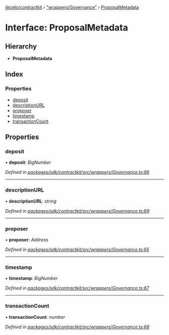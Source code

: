 [@celo/contractkit](../README.md) › ["wrappers/Governance"](../modules/_wrappers_governance_.md) › [ProposalMetadata](_wrappers_governance_.proposalmetadata.md)

# Interface: ProposalMetadata

## Hierarchy

* **ProposalMetadata**

## Index

### Properties

* [deposit](_wrappers_governance_.proposalmetadata.md#deposit)
* [descriptionURL](_wrappers_governance_.proposalmetadata.md#descriptionurl)
* [proposer](_wrappers_governance_.proposalmetadata.md#proposer)
* [timestamp](_wrappers_governance_.proposalmetadata.md#timestamp)
* [transactionCount](_wrappers_governance_.proposalmetadata.md#transactioncount)

## Properties

###  deposit

• **deposit**: *BigNumber*

*Defined in [packages/sdk/contractkit/src/wrappers/Governance.ts:66](https://github.com/celo-org/celo-monorepo/blob/master/packages/sdk/contractkit/src/wrappers/Governance.ts#L66)*

___

###  descriptionURL

• **descriptionURL**: *string*

*Defined in [packages/sdk/contractkit/src/wrappers/Governance.ts:69](https://github.com/celo-org/celo-monorepo/blob/master/packages/sdk/contractkit/src/wrappers/Governance.ts#L69)*

___

###  proposer

• **proposer**: *Address*

*Defined in [packages/sdk/contractkit/src/wrappers/Governance.ts:65](https://github.com/celo-org/celo-monorepo/blob/master/packages/sdk/contractkit/src/wrappers/Governance.ts#L65)*

___

###  timestamp

• **timestamp**: *BigNumber*

*Defined in [packages/sdk/contractkit/src/wrappers/Governance.ts:67](https://github.com/celo-org/celo-monorepo/blob/master/packages/sdk/contractkit/src/wrappers/Governance.ts#L67)*

___

###  transactionCount

• **transactionCount**: *number*

*Defined in [packages/sdk/contractkit/src/wrappers/Governance.ts:68](https://github.com/celo-org/celo-monorepo/blob/master/packages/sdk/contractkit/src/wrappers/Governance.ts#L68)*

